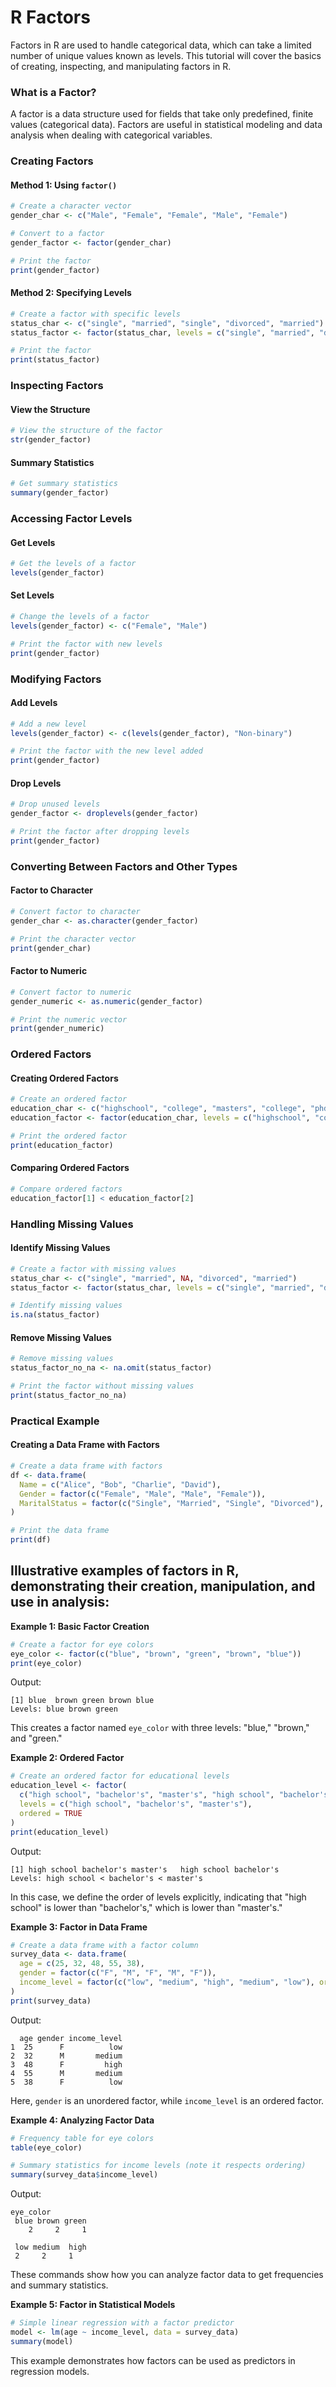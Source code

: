 # R Factors 

Factors in R are used to handle categorical data, which can take a limited number of unique values known as levels. This tutorial will cover the basics of creating, inspecting, and manipulating factors in R.

### What is a Factor?

A factor is a data structure used for fields that take only predefined, finite values (categorical data). Factors are useful in statistical modeling and data analysis when dealing with categorical variables.

### Creating Factors

#### Method 1: Using `factor()`

```r
# Create a character vector
gender_char <- c("Male", "Female", "Female", "Male", "Female")

# Convert to a factor
gender_factor <- factor(gender_char)

# Print the factor
print(gender_factor)
```

#### Method 2: Specifying Levels

```r
# Create a factor with specific levels
status_char <- c("single", "married", "single", "divorced", "married")
status_factor <- factor(status_char, levels = c("single", "married", "divorced"))

# Print the factor
print(status_factor)
```

### Inspecting Factors

#### View the Structure

```r
# View the structure of the factor
str(gender_factor)
```

#### Summary Statistics

```r
# Get summary statistics
summary(gender_factor)
```

### Accessing Factor Levels

#### Get Levels

```r
# Get the levels of a factor
levels(gender_factor)
```

#### Set Levels

```r
# Change the levels of a factor
levels(gender_factor) <- c("Female", "Male")

# Print the factor with new levels
print(gender_factor)
```

### Modifying Factors

#### Add Levels

```r
# Add a new level
levels(gender_factor) <- c(levels(gender_factor), "Non-binary")

# Print the factor with the new level added
print(gender_factor)
```

#### Drop Levels

```r
# Drop unused levels
gender_factor <- droplevels(gender_factor)

# Print the factor after dropping levels
print(gender_factor)
```

### Converting Between Factors and Other Types

#### Factor to Character

```r
# Convert factor to character
gender_char <- as.character(gender_factor)

# Print the character vector
print(gender_char)
```

#### Factor to Numeric

```r
# Convert factor to numeric
gender_numeric <- as.numeric(gender_factor)

# Print the numeric vector
print(gender_numeric)
```

### Ordered Factors

#### Creating Ordered Factors

```r
# Create an ordered factor
education_char <- c("highschool", "college", "masters", "college", "phd")
education_factor <- factor(education_char, levels = c("highschool", "college", "masters", "phd"), ordered = TRUE)

# Print the ordered factor
print(education_factor)
```

#### Comparing Ordered Factors

```r
# Compare ordered factors
education_factor[1] < education_factor[2]
```

### Handling Missing Values

#### Identify Missing Values

```r
# Create a factor with missing values
status_char <- c("single", "married", NA, "divorced", "married")
status_factor <- factor(status_char, levels = c("single", "married", "divorced"))

# Identify missing values
is.na(status_factor)
```

#### Remove Missing Values

```r
# Remove missing values
status_factor_no_na <- na.omit(status_factor)

# Print the factor without missing values
print(status_factor_no_na)
```

### Practical Example

#### Creating a Data Frame with Factors

```r
# Create a data frame with factors
df <- data.frame(
  Name = c("Alice", "Bob", "Charlie", "David"),
  Gender = factor(c("Female", "Male", "Male", "Female")),
  MaritalStatus = factor(c("Single", "Married", "Single", "Divorced"), levels = c("Single", "Married", "Divorced"))
)

# Print the data frame
print(df)
```


## Illustrative examples of factors in R, demonstrating their creation, manipulation, and use in analysis:

**Example 1: Basic Factor Creation**

```R
# Create a factor for eye colors
eye_color <- factor(c("blue", "brown", "green", "brown", "blue"))
print(eye_color)
```

Output:

```
[1] blue  brown green brown blue 
Levels: blue brown green
```

This creates a factor named `eye_color` with three levels: "blue," "brown," and "green."

**Example 2: Ordered Factor**

```R
# Create an ordered factor for educational levels
education_level <- factor(
  c("high school", "bachelor's", "master's", "high school", "bachelor's"),
  levels = c("high school", "bachelor's", "master's"),
  ordered = TRUE
)
print(education_level)
```

Output:

```
[1] high school bachelor's master's   high school bachelor's
Levels: high school < bachelor's < master's
```

In this case, we define the order of levels explicitly, indicating that "high school" is lower than "bachelor's," which is lower than "master's."

**Example 3: Factor in Data Frame**

```R
# Create a data frame with a factor column
survey_data <- data.frame(
  age = c(25, 32, 48, 55, 38),
  gender = factor(c("F", "M", "F", "M", "F")),
  income_level = factor(c("low", "medium", "high", "medium", "low"), ordered = TRUE)
)
print(survey_data)
```

Output:

```
  age gender income_level
1  25      F          low
2  32      M       medium
3  48      F         high
4  55      M       medium
5  38      F          low
```

Here, `gender` is an unordered factor, while `income_level` is an ordered factor.

**Example 4: Analyzing Factor Data**

```R
# Frequency table for eye colors
table(eye_color)

# Summary statistics for income levels (note it respects ordering)
summary(survey_data$income_level)
```

Output:

```
eye_color
 blue brown green 
    2     2     1 

 low medium  high 
 2     2     1
```

These commands show how you can analyze factor data to get frequencies and summary statistics.

**Example 5: Factor in Statistical Models**

```R
# Simple linear regression with a factor predictor
model <- lm(age ~ income_level, data = survey_data)
summary(model)
```

This example demonstrates how factors can be used as predictors in regression models.


